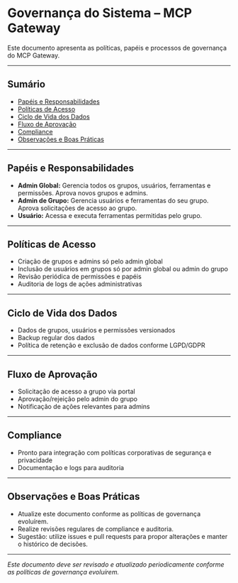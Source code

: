 # Governança do Sistema – MCP Gateway

Este documento apresenta as políticas, papéis e processos de governança do MCP Gateway.

---

## Sumário
- [Papéis e Responsabilidades](#papéis-e-responsabilidades)
- [Políticas de Acesso](#políticas-de-acesso)
- [Ciclo de Vida dos Dados](#ciclo-de-vida-dos-dados)
- [Fluxo de Aprovação](#fluxo-de-aprovação)
- [Compliance](#compliance)
- [Observações e Boas Práticas](#observações-e-boas-práticas)

---

## Papéis e Responsabilidades
- **Admin Global:** Gerencia todos os grupos, usuários, ferramentas e permissões. Aprova novos grupos e admins.
- **Admin de Grupo:** Gerencia usuários e ferramentas do seu grupo. Aprova solicitações de acesso ao grupo.
- **Usuário:** Acessa e executa ferramentas permitidas pelo grupo.

---

## Políticas de Acesso
- Criação de grupos e admins só pelo admin global
- Inclusão de usuários em grupos só por admin global ou admin do grupo
- Revisão periódica de permissões e papéis
- Auditoria de logs de ações administrativas

---

## Ciclo de Vida dos Dados
- Dados de grupos, usuários e permissões versionados
- Backup regular dos dados
- Política de retenção e exclusão de dados conforme LGPD/GDPR

---

## Fluxo de Aprovação
- Solicitação de acesso a grupo via portal
- Aprovação/rejeição pelo admin do grupo
- Notificação de ações relevantes para admins

---

## Compliance
- Pronto para integração com políticas corporativas de segurança e privacidade
- Documentação e logs para auditoria

---

## Observações e Boas Práticas
- Atualize este documento conforme as políticas de governança evoluírem.
- Realize revisões regulares de compliance e auditoria.
- Sugestão: utilize issues e pull requests para propor alterações e manter o histórico de decisões.

---

*Este documento deve ser revisado e atualizado periodicamente conforme as políticas de governança evoluírem.*
